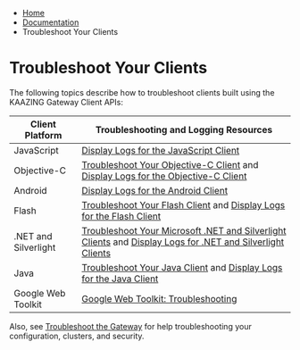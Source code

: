 -   [Home](../../index.md)
-   [Documentation](../index.md)
-   Troubleshoot Your Clients

Troubleshoot Your Clients
=========================

The following topics describe how to troubleshoot clients built using the KAAZING Gateway Client APIs:

| Client Platform      | Troubleshooting and Logging Resources                                                              |
|----------------------|----------------------------------------------------------------------------------------------------|
| JavaScript           | [Display Logs for the JavaScript Client](../dev-js/p_clientlogging_js.md)                        |
| Objective-C          | [Troubleshoot Your Objective-C Client](../dev-objc/p_dev_objc_tshoot.md) and                         [Display Logs for the Objective-C Client](../dev-objc/p_dev_objc_log.md)                          |
| Android              | [Display Logs for the Android Client](../dev-android/p_dev_android_log.md)                       |
| Flash                | [Troubleshoot Your Flash Client](../dev-flash/p_dev_flash_tshoot.md) and                              [Display Logs for the Flash Client](../dev-flash/p_clientlogging_flash.md)                        |
| .NET and Silverlight | [Troubleshoot Your Microsoft .NET and Silverlight Clients](../dev-dotnet/p_dev_dotnet_tshoot.md) and  [Display Logs for .NET and Silverlight Clients](../dev-dotnet/p_clientlogging_dotnet.md)           |
| Java                 | [Troubleshoot Your Java Client](../dev-java/p_dev_java_tshoot.md) and                                 [Display Logs for the Java Client](../dev-java/p_dev_java_logging.md)                             |
| Google Web Toolkit   | [Google Web Toolkit: Troubleshooting](../dev-gwt/p_dev_gwt.md#troubleshooting)                   |

Also, see [Troubleshoot the Gateway](o_troubleshoot.md) for help troubleshooting your configuration, clusters, and security.



